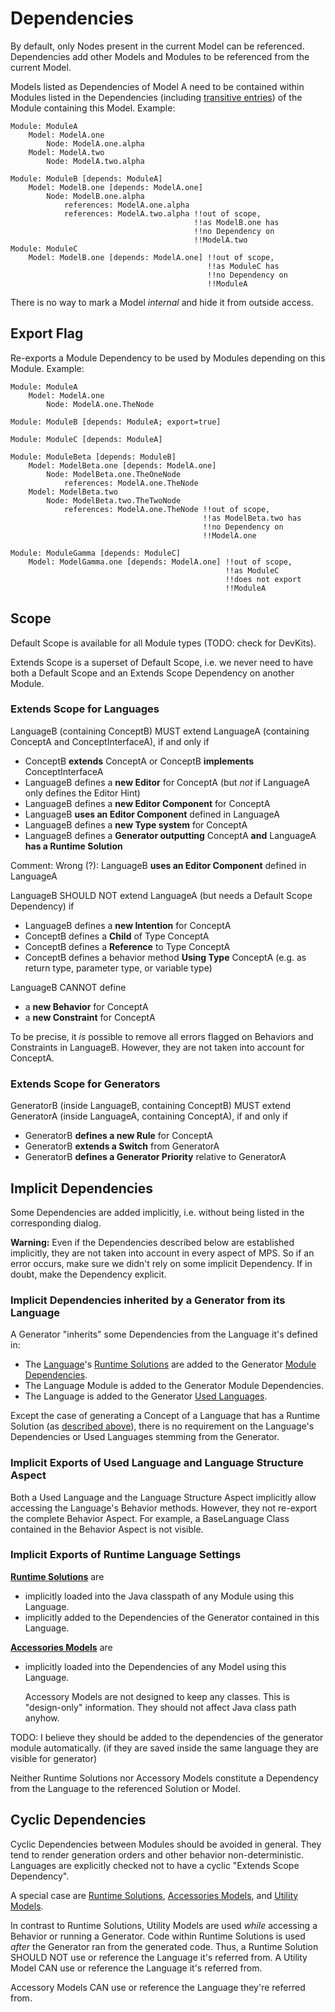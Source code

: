 # Dependencies

By default, only Nodes present in the current Model can be referenced. Dependencies add other Models and Modules to be referenced from the current Model.

Models listed as Dependencies of Model A need to be contained within Modules listed in the Dependencies (including [transitive entries](#reexport)) of the Module containing this Model. Example:

	Module: ModuleA
		Model: ModelA.one
			Node: ModelA.one.alpha
		Model: ModelA.two
			Node: ModelA.two.alpha
		
	Module: ModuleB [depends: ModuleA]
		Model: ModelB.one [depends: ModelA.one]
			Node: ModelB.one.alpha
				references: ModelA.one.alpha
				references: ModelA.two.alpha !!out of scope,
				                             !!as ModelB.one has
				                             !!no Dependency on 
				                             !!ModelA.two
	Module: ModuleC
		Model: ModelB.one [depends: ModelA.one] !!out of scope,
		                                        !!as ModuleC has
		                                        !!no Dependency on
		                                        !!ModuleA

There is no way to mark a Model *internal* and hide it from outside access.

<a name="re_export"></a>
## Export Flag

Re-exports a Module Dependency to be used by Modules depending on this Module. Example:

	Module: ModuleA
		Model: ModelA.one
			Node: ModelA.one.TheNode

	Module: ModuleB [depends: ModuleA; export=true]

	Module: ModuleC [depends: ModuleA]

	Module: ModuleBeta [depends: ModuleB]
		Model: ModelBeta.one [depends: ModelA.one]
			Node: ModelBeta.one.TheOneNode
				references: ModelA.one.TheNode
		Model: ModelBeta.two
			Node: ModelBeta.two.TheTwoNode
				references: ModelA.one.TheNode !!out of scope,
				                               !!as ModelBeta.two has
				                               !!no Dependency on
				                               !!ModelA.one

	Module: ModuleGamma [depends: ModuleC]
		Model: ModelGamma.one [depends: ModelA.one] !!out of scope,
		                                            !!as ModuleC
		                                            !!does not export
		                                            !!ModuleA

<a name="_scope"></a>
## Scope

Default Scope is available for all Module types (TODO: check for DevKits).

Extends Scope is a superset of Default Scope, i.e. we never need to have both a Default Scope and an Extends Scope Dependency on another Module.

<a name="extend_language"></a>
### Extends Scope for Languages

LanguageB (containing ConceptB) MUST extend LanguageA (containing ConceptA and ConceptInterfaceA), if and only if

* ConceptB **extends** ConceptA or ConceptB **implements** ConceptInterfaceA
* LanguageB defines a **new Editor** for ConceptA (but *not* if LanguageA only defines the Editor Hint)
* LanguageB defines a **new Editor Component** for ConceptA
* LanguageB **uses an Editor Component** defined in LanguageA
* LanguageB defines a **new Type system** for ConceptA
* <a name="generating_concept_with_runtime_solution"></a>LanguageB defines a **Generator outputting** ConceptA **and** LanguageA **has a Runtime Solution**

Comment: Wrong (?): LanguageB **uses an Editor Component** defined in LanguageA

LanguageB SHOULD NOT extend LanguageA (but needs a Default Scope Dependency) if

* LanguageB defines a **new Intention** for ConceptA
* ConceptB defines a **Child** of Type ConceptA
* ConceptB defines a **Reference** to Type ConceptA
* ConceptB defines a behavior method **Using Type** ConceptA (e.g. as return type, parameter type, or variable type)

LanguageB CANNOT define

* a **new Behavior** for ConceptA
* a **new Constraint** for ConceptA

To be precise, it *is* possible to remove all errors flagged on Behaviors and Constraints in LanguageB. However, they are not taken into account for ConceptA.

<a name="extend_generator"></a>
### Extends Scope for Generators

GeneratorB (inside LanguageB, containing ConceptB) MUST extend GeneratorA (inside LanguageA, containing ConceptA), if and only if

* GeneratorB **defines a new Rule** for ConceptA
* GeneratorB **extends a Switch** from GeneratorA
* GeneratorB **defines a Generator Priority** relative to GeneratorA

<a name="implicit_dependencies"></a>
## Implicit Dependencies

Some Dependencies are added implicitly, i.e. without being listed in the corresponding dialog.

**Warning:** Even if the Dependencies described below are established implicitly, they are not taken into account in every aspect of MPS. So if an error occurs, make sure we didn't rely on some implicit Dependency. If in doubt, make the Dependency explicit.


<a name="implicit_generator_dependencies"></a>
### Implicit Dependencies inherited by a Generator from its Language

A Generator "inherits" some Dependencies from the Language it's defined in:

* The [Language](#language)'s [Runtime Solutions](#runtime-solution) are added to the Generator [Module Dependencies](#module-dependencies).
* The Language Module is added to the Generator Module Dependencies.
* The Language is added to the Generator [Used Languages](#module-used_languages).

Except the case of generating a Concept of a Language that has a Runtime Solution (as [described above](#generating-concept-with-runtime-solution)), there is no requirement on the Language's Dependencies or Used Languages stemming from the Generator.

<a name="implicit_language_export"></a>
### Implicit Exports of Used Language and Language Structure Aspect

Both a Used Language and the Language Structure Aspect implicitly allow accessing the Language's Behavior methods. However, they not re-export the complete Behavior Aspect. For example, a BaseLanguage Class contained in the Behavior Aspect is not visible.

<a name="implicit_runtime_exports"></a>
### Implicit Exports of Runtime Language Settings

**[Runtime Solutions](#runtime-solution)** are

* implicitly loaded into the Java classpath of any Module using this Language.
* implicitly added to the Dependencies of the Generator contained in this Language.

**[Accessories Models](#accessories-model)** are

* implicitly loaded into the Dependencies of any Model using this Language.

  Accessory Models are not designed to keep any classes. This is "design-only" information. They should not affect Java class path anyhow.

TODO: I believe they should be added to the dependencies of the generator module automatically. (if they are saved inside the same language they are visible for generator)

Neither Runtime Solutions nor Accessory Models constitute a Dependency from the Language to the referenced Solution or Model.

<a name="cyclic_dependency"></a>
## Cyclic Dependencies

Cyclic Dependencies between Modules should be avoided in general. They tend to render generation orders and other behavior non-deterministic. Languages are explicitly checked not to have a cyclic "Extends Scope Dependency".

A special case are [Runtime Solutions](#runtime-solution), [Accessories Models](#accessories-model), and [Utility Models](#utility-model).

In contrast to Runtime Solutions, Utility Models are used *while* accessing a Behavior or running a Generator. Code within Runtime Solutions is used *after* the Generator ran from the generated code. Thus, a Runtime Solution SHOULD NOT use or reference the Language it's referred from. A Utility Model CAN use or reference the Language it's referred from.

Accessory Models CAN use or reference the Language they're referred from.
